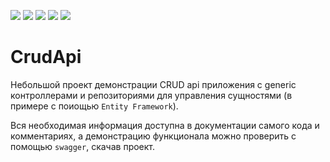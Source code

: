 ![](https://img.shields.io/badge/Microsoft.AspNetCore.Authentication.JwtBearer-5.0.16-blueviolet)
![](https://img.shields.io/badge/Npgsql.EntityFrameworkCore.PostgreSQL-6.0.0-informational)
![](https://img.shields.io/badge/Swashbuckle.AspNetCore-5.6.3-blue)
![](https://img.shields.io/badge/InfoLog-1.0.2-blue)
![](https://img.shields.io/badge/Microsoft.IdentityModel.Tokens-6.17.0-blue)

# CrudApi

Небольшой проект демонстрации CRUD api приложения с generic контроллерами и репозиториями для управления сущностями (в примере с поиощью `Entity Framework`).

Вся необходимая информация доступна в документации самого кода и комментариях, а демонстрацию функционала можно проверить с помощью `swagger`, скачав проект.
